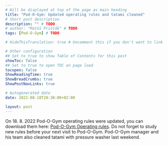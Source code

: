 ```yaml
---
# Will be displayed at top of the page as main heading
title: "Pod-O-Gym: Updated operating rules and tatami cleaned"
# Short post description
description: "" # TODO
# author: "Matúš Priščák" # TODO
tags: [Pod-O-Gym] # TODO

# HideThisTranslation: true # Uncomment this if you don't want to link this translation of page in translations

# Other configuration
## Set to true to show Table of Contents for this post
showToc: false
## Set to true to open TOC on page load
tocopen: false
ShowReadingTime: true
ShowBreadCrumbs: true
ShowPostNavLinks: true

# Autogenerated date
date: 2022-08-18T20:30:00+02:00

layout: post
---
```


On 18. 8. 2022 Pod-O-Gym operating rules were updated, you can download them here: [Pod-O-Gym Operating rules](/en/services/pod-o-gym/pod_o_gym_operating_rules.pdf). Do not forget to study new rules before your next visit to Pod-O-Gym. Pod-O-Gym manager and his team also cleaned tatami with pressure washer last weekend.
